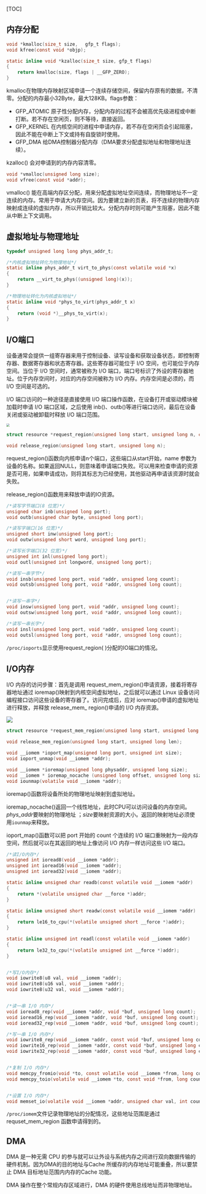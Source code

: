 <!--

 * @Description: 内存与I/O访问
 * @Author: luo_u
 * @Date: 2020-06-01 10:49:24
 * @LastEditTime: 2020-07-15 22:23:07
--> 

[TOC]

## 内存分配
```c
void *kmalloc(size_t size,　 gfp_t flags);
void kfree(const void *objp);

static inline void *kzalloc(size_t size, gfp_t flags)
{    
	return kmalloc(size, flags | __GFP_ZERO);
}
```
kmalloc在物理内存映射区域申请一个连续存储空间，保留内存原有的数据，不清零。分配的内存最小32Byte，最大128KB。flags参数：
- GFP_ATOMIC  原子性分配内存，分配内存的过程不会被高优先级进程或中断打断。若不存在空闲页，则不等待，直接返回。
- GFP_KERNEL  在内核空间的进程中申请内存，若不存在空闲页会引起阻塞，因此不能在中断上下文或持有自旋锁时使用。
- GFP_DMA  给DMA控制器分配内存（DMA要求分配虚拟地址和物理地址连续）。

kzalloc() 会对申请到的内存内容清零。

```c
void *vmalloc(unsigned long size);
void vfree(const void *addr);
```
vmalloc() 能在高端内存区分配，用来分配虚拟地址空间连续，而物理地址不一定连续的内存。常用于申请大内存空间。因为要建立新的页表，将不连续的物理内存映射成连续的虚拟内存，所以开销比较大。分配内存时则可能产生阻塞，因此不能从中断上下文调用。




## 虚拟地址与物理地址
```c
typedef unsigned long long phys_addr_t;

/*内核虚拟地址转化为物理地址*/
static inline phys_addr_t virt_to_phys(const volatile void *x)
{
	return __virt_to_phys((unsigned long)(x));
}

/*物理地址转化为内核虚拟地址*/
static inline void *phys_to_virt(phys_addr_t x)
{
	return (void *)__phys_to_virt(x);
}
```





## I/O端口

设备通常会提供一组寄存器来用于控制设备、读写设备和获取设备状态，即控制寄存器、数据寄存器和状态寄存器。这些寄存器可能位于 I/O 空间，也可能位于内存空间。当位于 I/O 空间时，通常被称为 I/O 端口，端口号标识了外设的寄存器地址。位于内存空间时，对应的内存空间被称为 I/O 内存。内存空间是必须的，而 I/O 空间是可选的。

I/O 端口访问的一种途径是直接使用 I/O 端口操作函数，在设备打开或驱动模块被加载时申请
I/O 端口区域，之后使用 inb()、outb()等进行端口访问，最后在设备关闭或驱动被卸载时释放 I/O
端口范围。

<img src=".img/mem/io_port.png" style="zoom:50%;" />

```c
struct resource *request_region(unsigned long start, unsigned long n, const char *name);

void release_region(unsigned long start, unsigned long n);
```
request_region()函数向内核申请n个端口，这些端口从start开始，name 参数为设备的名称。如果返回NULL，则意味着申请端口失败。可以用来检查申请的资源是否可用，如果申请成功，则将其标志为已经使用，其他驱动再申请该资源时就会失败。

release_region()函数用来释放申请的IO资源。


```c
/*读写字节端口(8 位宽)*/
unsigned char inb(unsigned long port);
void outb(unsigned char byte, unsigned long port);

/*读写字端口(16 位宽)*/
unsigned short inw(unsigned long port);
void outw(unsigned short word, unsigned long port);

/*读写长字端口(32 位宽)*/
unsigned int inl(unsigned long port);
void outl(unsigned int longword, unsigned long port);

/*读写一串字节*/
void insb(unsigned long port, void *addr, unsigned long count);
void outsb(unsigned long port, void *addr, unsigned long count);


/*读写一串字*/
void insw(unsigned long port, void *addr, unsigned long count);
void outsw(unsigned long port, void *addr, unsigned long count);

/*读写一串长字*/
void insl(unsigned long port, void *addr, unsigned long count);
void outsl(unsigned long port, void *addr, unsigned long count);
```

`/proc/ioports`显示使用request_region( )分配的IO端口的情况。

## I/O内存

I/O 内存的访问步骤：首先是调用 request_mem_region()申请资源，接着将寄存器地址通过 ioremap()映射到内核空间虚拟地址，之后就可以通过 Linux 设备访问编程接口访问这些设备的寄存器了。访问完成后，应对 ioremap()申请的虚拟地址进行释放，并释放 release_mem_
region()申请的 I/O 内存资源。

![](.img/mem/io_mem.png)

```c
struct resource *request_mem_region(unsigned long start, unsigned long len, char *name);

void release_mem_region(unsigned long start, unsigned long len);

void __iomem *ioport_map(unsigned long port, unsigned int size);
void ioport_unmap(void __iomem *addr);

void __iomem *ioremap(unsigned long physaddr, unsigned long size);
void __iomem * ioremap_nocache (unsigned long offset, unsigned long size)
void iounmap(volatile void __iomem *addr);
```
ioremap()函数将设备所处的物理地址映射到虚拟地址。

ioremap_nocache()返回一个线性地址，此时CPU可以访问设备的内存空间。*phys_addr*要映射的物理地址 ；*size*要映射资源的大小。返回的映射地址必须使用`iounmap`来释放。

ioport_map()函数可以把 port 开始的 count 个连续的 I/O 端口重映射为一段内存空间，然后就可以在其返回的地址上像访问 I/O 内存一样访问这些 I/O 端口。

```c
/*读I/O内存*/
unsigned int ioread8(void __iomem *addr);
unsigned int ioread16(void __iomem *addr);
unsigned int ioread32(void __iomem *addr);

static inline unsigned char readb(const volatile void __iomem *addr)
{
	return *(volatile unsigned char __force *)addr;
}

static inline unsigned short readw(const volatile void __iomem *addr)
{
	return le16_to_cpu(*(volatile unsigned short __force *)addr);
}

static inline unsigned int readl(const volatile void __iomem *addr)
{
	return le32_to_cpu(*(volatile unsigned int __force *)addr);
}


/*写I/O内存*/
void iowrite8(u8 val, void __iomem *addr);
void iowrite8(u16 val, void __iomem *addr);
void iowrite8(u32 val, void __iomem *addr);


/*读一串 I/O 内存*/
void ioread8_rep(void __iomem *addr, void *buf, unsigned long count);
void ioread16_rep(void __iomem *addr, void *buf, unsigned long count);
void ioread32_rep(void __iomem *addr, void *buf, unsigned long count);

/*写一串 I/O 内存*/
void iowrite8_rep(void __iomem *addr, const void *buf, unsigned long count);
void iowrite16_rep(void __iomem *addr, const void *buf, unsigned long count);
void iowrite32_rep(void __iomem *addr, const void *buf, unsigned long count);


/*复制 I/O 内存*/
void memcpy_fromio(void *to, const volatile void __iomem *from, long count);
void memcpy_toio(volatile void __iomem *to, const void *from, long count);


/*设置 I/O 内存*/
void memset_io(volatile void __iomem *addr, unsigned char val, int count);
```

`/proc/iomem`文件记录物理地址的分配情况，这些地址范围是通过 requset_mem_region 函数申请得到的。



## DMA

DMA 是一种无需 CPU 的参与就可以让外设与系统内存之间进行双向数据传输的硬件机制。因为DMA的目的地址与Cache 所缓存的内存地址可能重叠，所以要禁止 DMA 目标地址范围内内存的Cache 功能。

DMA 操作在整个常规内存区域进行，DMA 的硬件使用总线地址而非物理地址。


